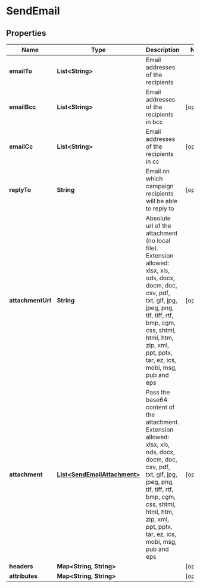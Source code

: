 
# SendEmail

## Properties
Name | Type | Description | Notes
------------ | ------------- | ------------- | -------------
**emailTo** | **List&lt;String&gt;** | Email addresses of the recipients | 
**emailBcc** | **List&lt;String&gt;** | Email addresses of the recipients in bcc |  [optional]
**emailCc** | **List&lt;String&gt;** | Email addresses of the recipients in cc |  [optional]
**replyTo** | **String** | Email on which campaign recipients will be able to reply to |  [optional]
**attachmentUrl** | **String** | Absolute url of the attachment (no local file). Extension allowed: xlsx, xls, ods, docx, docm, doc, csv, pdf, txt, gif, jpg, jpeg, png, tif, tiff, rtf, bmp, cgm, css, shtml, html, htm, zip, xml, ppt, pptx, tar, ez, ics, mobi, msg, pub and eps |  [optional]
**attachment** | [**List&lt;SendEmailAttachment&gt;**](SendEmailAttachment.md) | Pass the base64 content of the attachment. Extension allowed: xlsx, xls, ods, docx, docm, doc, csv, pdf, txt, gif, jpg, jpeg, png, tif, tiff, rtf, bmp, cgm, css, shtml, html, htm, zip, xml, ppt, pptx, tar, ez, ics, mobi, msg, pub and eps |  [optional]
**headers** | **Map&lt;String, String&gt;** |  |  [optional]
**attributes** | **Map&lt;String, String&gt;** |  |  [optional]



